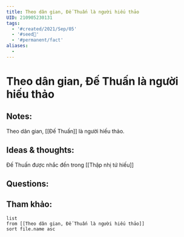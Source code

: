 ```yaml
---
title: Theo dân gian, Đế Thuấn là người hiếu thảo
UID: 210905230131
tags:
  - '#created/2021/Sep/05'
  - '#seed🥜'
  - '#permanent/fact'
aliases:
  - 
---
```

# Theo dân gian, Đế Thuấn là người hiếu thảo

## Notes:
Theo dân gian, [[Đế Thuấn]] là người hiếu thảo.

## Ideas & thoughts:
Đế Thuấn được nhắc đến trong [[Thập nhị tứ hiếu]]

## Questions:


## Tham khảo:
```dataview
list
from [[Theo dân gian, Đế Thuấn là người hiếu thảo]]
sort file.name asc
```
